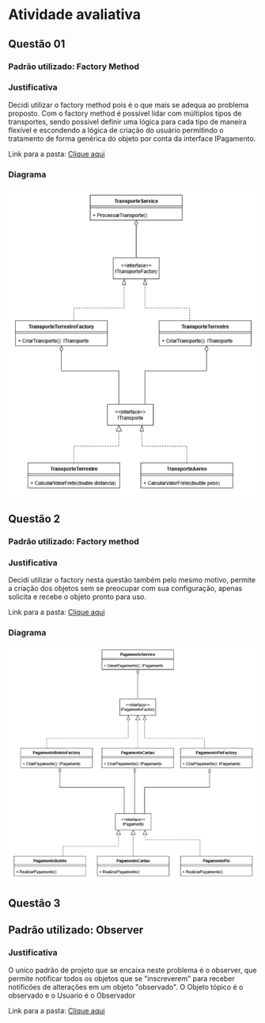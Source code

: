 # Atividade avaliativa

## Questão 01

### Padrão utilizado: Factory Method

### Justificativa

Decidi utilizar o factory method pois é o que mais se adequa ao problema proposto. Com o factory method é possível lidar com múltiplos tipos de transportes, sendo possível definir uma lógica para cada tipo de maneira flexível e escondendo a lógica de criação do usuário permitindo o tratamento de forma genérica do objeto por conta da interface IPagamento.

Link para a pasta: [Clique aqui](https://github.com/gustavogogola91/AtividadeAvaliativaPadroesDeProjetos/tree/master/Questao1)

### Diagrama

![Diagrama](./Diagramas/Questao1.png)

## Questão 2

### Padrão utilizado: Factory method

### Justificativa

Decidi utilizar o factory nesta questão também pelo mesmo motivo, permite a criação dos objetos sem se preocupar com sua configuração, apenas solicita e recebe o objeto pronto para uso.

Link para a pasta: [Clique aqui](https://github.com/gustavogogola91/AtividadeAvaliativaPadroesDeProjetos/tree/master/Questao2)

### Diagrama

![Diagrama](./Diagramas/Questao2.png)

## Questão 3

## Padrão utilizado: Observer

### Justificativa

O unico padrão de projeto que se encaixa neste problema é o observer, que permite notificar todos os objetos que se "inscreverem" para receber notificões de alterações em um objeto "observado".
O Objeto tópico é o observado e o Usuario é o Observador

Link para a pasta: [Clique aqui](https://github.com/gustavogogola91/AtividadeAvaliativaPadroesDeProjetos/tree/master/Questao3)
